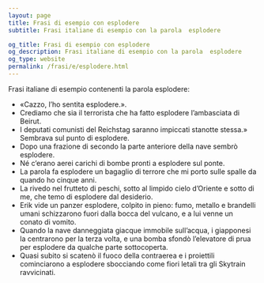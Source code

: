 ```yaml
---
layout: page
title: Frasi di esempio con esplodere 
subtitle: Frasi italiane di esempio con la parola  esplodere

og_title: Frasi di esempio con esplodere 
og_description: Frasi italiane di esempio con la parola  esplodere
og_type: website
permalink: /frasi/e/esplodere.html
---
```


Frasi italiane di esempio contenenti la parola esplodere:


- «Cazzo, l’ho sentita esplodere.».
- Crediamo che sia il terrorista che ha fatto esplodere l’ambasciata di Beirut.
- I deputati comunisti del Reichstag saranno impiccati stanotte stessa.» Sembrava sul punto di esplodere.
- Dopo una frazione di secondo la parte anteriore della nave sembrò esplodere.
- Né c’erano aerei carichi di bombe pronti a esplodere sul ponte.
- La parola fa esplodere un bagaglio di terrore che mi porto sulle spalle da quando ho cinque anni.
- La rivedo nel frutteto di peschi, sotto al limpido cielo d’Oriente e sotto di me, che temo di esplodere dal desiderio.
- Erik vide un panzer esplodere, colpito in pieno: fumo, metallo e brandelli umani schizzarono fuori dalla bocca del vulcano, e a lui venne un conato di vomito.
- Quando la nave danneggiata giacque immobile sull’acqua, i giapponesi la centrarono per la terza volta, e una bomba sfondò l’elevatore di prua per esplodere da qualche parte sottocoperta.
- Quasi subito si scatenò il fuoco della contraerea e i proiettili cominciarono a esplodere sbocciando come fiori letali tra gli Skytrain ravvicinati.
